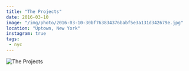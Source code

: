 ```yaml
---
title: "The Projects"
date: 2016-03-10
image: "/img/photo/2016-03-10-30bf763834376babf5e3a131d342679e.jpg"
location: "Uptown, New York"
instagram: true
tags:
 - nyc
---
```


![The Projects](/img/photo/2016-03-10-30bf763834376babf5e3a131d342679e.jpg)
